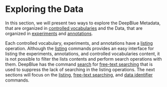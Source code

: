 # Exploring the Data

In this section, we will present two ways to explore the DeepBlue Metadata, that are organized in [controlled vocabularies](../02-data-types/02-03-controlled-vocabulary.md) and the Data, that are organized in [experiments](../02-data-types/02-01-experiments.md) and [annotations](../02-data-types/02-02-annotations.md).

Each controlled vocabulary, experiments, and annotations have a [listing](03-01-listing.md) operation.
Although the [listing](03-01-listing.md) commands provides an easy interface for listing the experiments, annotations, and controlled vocabularies content, it is not possible to filter the lists contents and perform search operations with them.
DeepBlue has the command [search](http://deepblue.mpi-inf.mpg.de/api.html#api-search) for [free-text searching](03-02-free-text-searching.md) that is used to suppress the lack of searching in the listing operations.
The next sections will focus on the [listing](03-01-listing.md), [free-text searching](03-02-free-text-searching.md), and [data identifier](03-03-data-identifier.md) commands.